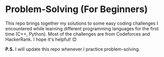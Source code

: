 # Problem-Solving (For Beginners)

This repo brings together my solutions to some easy coding challenges I encountered while learning different programming languages for the first time (C++, Python). Most of the challenges are from Codeforces and HackerRank. I hope it's helpful! 😊

**P.S.** I will update this repo whenever I practice problem-solving.  
